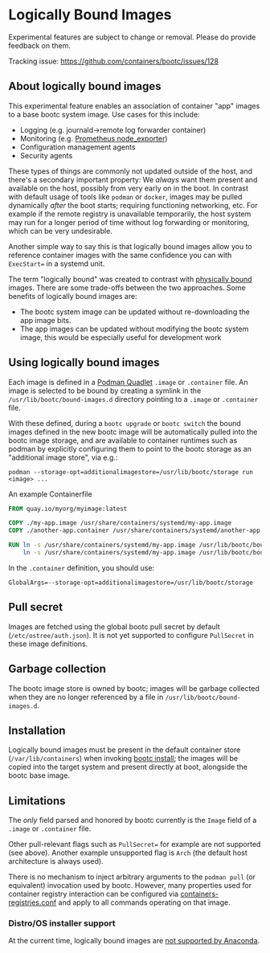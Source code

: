 # Logically Bound Images

Experimental features are subject to change or removal. Please
do provide feedback on them.

Tracking issue: <https://github.com/containers/bootc/issues/128>

## About logically bound images

This experimental feature enables an association of container "app" images to a base bootc system image. Use cases for this include:

- Logging (e.g. journald->remote log forwarder container)
- Monitoring (e.g. [Prometheus node_exporter](https://github.com/prometheus/node_exporter))
- Configuration management agents
- Security agents

These types of things are commonly not updated outside of the host, and there's a secondary important property: We *always* want them present and available on the host, possibly from very early on in the boot. In contrast with default usage of tools like `podman` or `docker`, images may be pulled dynamically *after* the boot starts; requiring functioning networking, etc. For example if the remote registry is unavailable temporarily, the host system may run for a longer period of time without log forwarding or monitoring, which can be very undesirable.

Another simple way to say this is that logically bound images allow you to reference container images with the same confidence you can with `ExecStart=` in a systemd unit.

The term "logically bound" was created to contrast with [physically bound](https://github.com/containers/bootc/issues/644) images. There are some trade-offs between the two approaches. Some benefits of logically bound images are:

- The bootc system image can be updated without re-downloading the app image bits.
- The app images can be updated without modifying the bootc system image, this would be especially useful for development work

## Using logically bound images

Each image is defined in a [Podman Quadlet](https://docs.podman.io/en/latest/markdown/podman-systemd.unit.5.html) `.image` or `.container` file. An image is selected to be bound by creating a symlink in the `/usr/lib/bootc/bound-images.d` directory pointing to a `.image` or `.container` file. 

With these defined, during a `bootc upgrade` or `bootc switch` the bound images defined in the new bootc image will be automatically pulled into the bootc image storage, and are available to container runtimes such as podman by explicitly configuring them to point to the bootc storage as an "additional image store", via e.g.:

`podman --storage-opt=additionalimagestore=/usr/lib/bootc/storage run <image> ...`

An example Containerfile

```Dockerfile
FROM quay.io/myorg/myimage:latest

COPY ./my-app.image /usr/share/containers/systemd/my-app.image
COPY ./another-app.container /usr/share/containers/systemd/another-app.container

RUN ln -s /usr/share/containers/systemd/my-app.image /usr/lib/bootc/bound-images.d/my-app.image && \
    ln -s /usr/share/containers/systemd/my-app.image /usr/lib/bootc/bound-images.d/my-app.image
```

In the `.container` definition, you should use:

```
GlobalArgs=--storage-opt=additionalimagestore=/usr/lib/bootc/storage
```

## Pull secret

Images are fetched using the global bootc pull secret by default (`/etc/ostree/auth.json`). It is not yet supported to configure `PullSecret` in these image definitions.

## Garbage collection

The bootc image store is owned by bootc; images will be garbage collected when they are no longer referenced
by a file in `/usr/lib/bootc/bound-images.d`.

## Installation

Logically bound images must be present in the default container store (`/var/lib/containers`) when invoking
[bootc install](bootc-install.md); the images will be copied into the target system and present
directly at boot, alongside the bootc base image.

## Limitations

The *only* field parsed and honored by bootc currently is the `Image` field of a `.image` or `.container` file.

Other pull-relevant flags such as `PullSecret=` for example are not supported (see above).
Another example unsupported flag is `Arch` (the default host architecture is always used).

There is no mechanism to inject arbitrary arguments to the `podman pull` (or equivalent)
invocation used by bootc. However, many properties used for container registry interaction
can be configured via [containers-registries.conf](https://github.com/containers/image/blob/main/docs/containers-registries.conf.5.md)
and apply to all commands operating on that image.

### Distro/OS installer support

At the current time, logically bound images are [not supported by Anaconda](https://github.com/rhinstaller/anaconda/discussions/5197).
